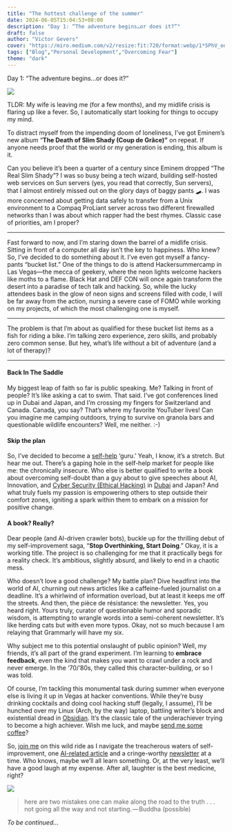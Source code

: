 ```yaml
---
title: "The hottest challenge of the summer"
date: 2024-06-05T15:04:53+08:00
description: "Day 1: “The adventure begins…or does it?”"
draft: false
author: "Victor Gevers"
cover: "https://miro.medium.com/v2/resize:fit:720/format:webp/1*5PhV_odmBQHqpzi7S-qUzQ.jpeg"
tags: ["Blog","Personal Development","Overcoming Fear"]
theme: "dark"
---
```


Day 1: “The adventure begins…or does it?”

![](https://cdn-images-1.medium.com/max/800/1*5PhV_odmBQHqpzi7S-qUzQ.jpeg)

TLDR: My wife is leaving me (for a few months), and my midlife crisis is flaring up like a fever. So, I automatically start looking for things to occupy my mind.

To distract myself from the impending doom of loneliness, I’ve got Eminem’s new album “**The Death of Slim Shady (Coup de Grâce)”** on repeat. If anyone needs proof that the world or my generation is ending, this album is it.

Can you believe it’s been a quarter of a century since Eminem dropped “The Real Slim Shady”? I was so busy being a tech wizard, building self-hosted web services on Sun servers (yes, you read that correctly, Sun servers), that I almost entirely missed out on the glory days of baggy pants 🛹. I was more concerned about getting data safely to transfer from a Unix environment to a Compaq ProLiant server across two different firewalled networks than I was about which rapper had the best rhymes. Classic case of priorities, am I proper?

---

Fast forward to now, and I’m staring down the barrel of a midlife crisis. Sitting in front of a computer all day isn’t the key to happiness. Who knew? So, I’ve decided to do something about it. I’ve even got myself a fancy-pants “bucket list.” One of the things to do is attend Hackersummercamp in Las Vegas—the mecca of geekery, where the neon lights welcome hackers like moths to a flame. Black Hat and DEF CON will once again transform the desert into a paradise of tech talk and hacking. So, while the lucky attendees bask in the glow of neon signs and screens filled with code, I will be far away from the action, nursing a severe case of FOMO while working on my projects, of which the most challenging one is myself.

---

The problem is that I’m about as qualified for these bucket list items as a fish for riding a bike. I’m talking zero experience, zero skills, and probably zero common sense. But hey, what’s life without a bit of adventure (and a lot of therapy)?

---

#### Back In The Saddle

My biggest leap of faith so far is public speaking. Me? Talking in front of people? It’s like asking a cat to swim. That said. I’ve got conferences lined up in Dubai and Japan, and I’m crossing my fingers for Switzerland and Canada. Canada, you say? That’s where my favorite YouTuber lives! Can you imagine me camping outdoors, trying to survive on granola bars and questionable wildlife encounters? Well, me neither. :-)

#### Skip the plan

So, I’ve decided to become a [self-help](https://medium.com/@victor_gevers/the-fifty-factor-1321cc9a6e5e) ‘guru.’ Yeah, I know, it’s a stretch. But hear me out. There’s a gaping hole in the self-help market for people like me: the chronically insecure. Who else is better qualified to write a book about overcoming self-doubt than a guy about to give speeches about AI, Innovation, and [Cyber Security (Ethical Hacking)](https://www.forbes.com/sites/zakdoffman/2019/03/13/why-victor-gevers-was-so-reluctant-to-expose-the-sensenets-and-breed-ready-data-breaches/) in [Dubai](https://gitex.com/) and Japan? And what truly fuels my passion is empowering others to step outside their comfort zones, igniting a spark within them to embark on a mission for positive change.

#### A book? Really?

Dear people (and AI-driven crawler bots), buckle up for the thrilling debut of my self-improvement saga, “**Stop Overthinking, Start Doing**.” Okay, it is a working title. The project is so challenging for me that it practically begs for a reality check. It’s ambitious, slightly absurd, and likely to end in a chaotic mess.

Who doesn’t love a good challenge? My battle plan? Dive headfirst into the world of AI, churning out news articles like a caffeine-fueled journalist on a deadline. It’s a whirlwind of information overload, but at least it keeps me off the streets. And then, the pièce de résistance: the newsletter. Yes, you heard right. Yours truly, curator of questionable humor and sporadic wisdom, is attempting to wrangle words into a semi-coherent newsletter. It’s like herding cats but with even more typos. Okay, not so much because I am relaying that Grammarly will have my six.

Why subject me to this potential onslaught of public opinion? Well, my friends, it’s all part of the grand experiment. I’m learning to **embrace feedback**, even the kind that makes you want to crawl under a rock and never emerge. In the ‘70/’80s, they called this character-building, or so I was told.

Of course, I’m tackling this monumental task during summer when everyone else is living it up in Vegas at hacker conventions. While they’re busy drinking cocktails and doing cool hacking stuff (legally, I assume), I’ll be hunched over my Linux (Arch, by the way) laptop, battling writer’s block and existential dread in [Obsidian](https://obsidian.md/). It’s the classic tale of the underachiever trying to become a high achiever. Wish me luck, and maybe [send me some coffee](https://buymeacoffee.com/victor.gevers)?

So, [join me](https://victorgevers.com/#signup) on this wild ride as I navigate the treacherous waters of self-improvement, one [AI-related article](https://victorgevers.com/#articles-ai) and a cringe-worthy [newsletter](https://victorgevers.com/#newsletter) at a time. Who knows, maybe we’ll all learn something. Or, at the very least, we’ll have a good laugh at my expense. After all, laughter is the best medicine, right?

![](https://cdn-images-1.medium.com/max/800/1*Gd50J4NYtFEasBpyYSxNRA.jpeg)

> here are two mistakes one can make along the road to the truth . . . not going all the way and not starting. — Buddha (possible)

_To be continued..._
